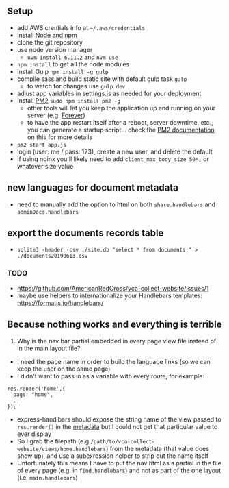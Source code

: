 ## Setup
- add AWS crentials info at `~/.aws/credentials`
- install [Node and npm](http://nodejs.org/)
- clone the git repository
- use node version manager
  - `nvm install 6.11.2` and `nvm use`
- `npm install` to get all the node modules
- install Gulp `npm install -g gulp`
- compile sass and build static site with default gulp task `gulp`
  - to watch for changes use `gulp dev`
- adjust app variables in settings.js as needed for your deployment
- install [PM2](https://github.com/Unitech/pm2) `sudo npm install pm2 -g`
  - other tools will let you keep the application up and running on your server (e.g. [Forever](https://github.com/foreverjs/forever))
  - to have the app restart itself after a reboot, server downtime, etc., you can generate a startup script... check the [PM2 documentation](https://github.com/Unitech/pm2#startup-script-generation) on this for more details
- `pm2 start app.js`
- login (user: me / pass: 123), create a new user, and delete the default
- if using nginx you'll likely need to add `client_max_body_size 50M;` or whatever size value

## new languages for document metadata
- need to manually add the option to html on both `share.handlebars` and `adminDocs.handlebars`

## export the documents records table
- `sqlite3 -header -csv ./site.db "select * from documents;" > ./documents20190613.csv`

### TODO
- https://github.com/AmericanRedCross/vca-collect-website/issues/1
- maybe use helpers to internationalize your Handlebars templates: https://formatjs.io/handlebars/

## Because nothing works and everything is terrible
1. Why is the nav bar partial embedded in every page view file instead of in the main layout file?
  - I need the page name in order to build the language links (so we can keep the user on the same page)
  - I didn't want to pass in as a variable with every route, for example:
  ```
  res.render('home',{
    page: "home",
    ...
  });
  ```
  - express-handlbars should expose the string name of the view passed to `res.render()` in the [metadata](https://github.com/ericf/express-handlebars#metadata) but I could not get that particular value to ever display
  - So I grab the filepath (e.g `/path/to/vca-collect-website/views/home.handlebars`) from the  metadata (that value does show up), and use a subexression helper to strip out the name itself
  - Unfortunately this means I have to put the nav html as a partial in the file of every page (e.g. in `find.handlebars`) and not as part of the one layout (i.e. `main.handlebars`)
